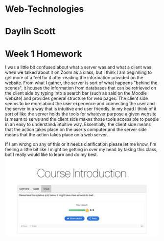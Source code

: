 # Web-Technologies
# Daylin Scott
# Week 1 Homework
I was a little bit confused about what a server was and what a client was when we talked about it on Zoom as a class, but i think I am beginning to get more of a feel for it after reading the information provided on the website. From what I gather, the server is sort of what happens "behind the scenes", it houses the information from databases that can be retrieved on the client side by typing into a search bar (such as said on the Moodle website) and provides general structure for web pages. The client side seems to be more about the user experience and connecting the user and the server in a way that is intuitive and user friendly. In my head I think of it sort of like the server holds the tools for whatever purpose a given website is meant to serve and the client side makes those tools accessible to people in an easy to understand/intuitive way. Essentially, the client side means that the action takes place on the user's computer and the server side means that the action takes place on a web server.

If I am wrong on any of this or it needs clarification please let me know, I'm feeling a little bit like I might be getting in over my head by taking this class, but I really would like to learn and do my best.
![Image of my syllabus quiz](syllabus_scott.png)
